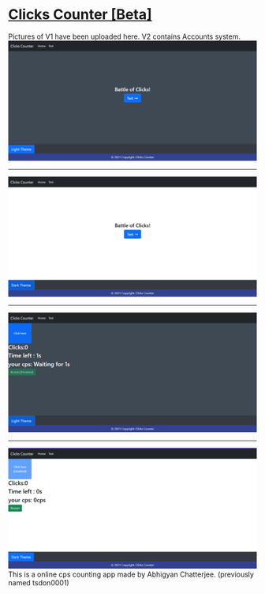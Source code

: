 <h1><ins>Clicks Counter [Beta] </ins></h1>
Pictures of V1 have been uploaded here. V2 contains Accounts system. 
<img src="https://github.com/chatterjeeabhigyan/clickscounter/blob/main/images/ClicksCounter(1).PNG">
<hr>
<img src="https://github.com/chatterjeeabhigyan/clickscounter/blob/main/images/ClicksCounter(2).PNG">
<hr>
<img src="https://github.com/chatterjeeabhigyan/clickscounter/blob/main/images/ClicksCounter(3).PNG">
<hr>
<img src="https://github.com/chatterjeeabhigyan/clickscounter/blob/main/images/ClicksCounter(4).PNG">
This is a online cps counting app made by Abhigyan Chatterjee. (previously named tsdon0001)
